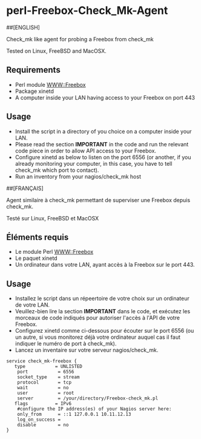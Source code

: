 # perl-Freebox-Check_Mk-Agent

##[ENGLISH]

Check_mk like agent for probing a Freebox from check_mk

Tested on Linux, FreeBSD and MacOSX.

## Requirements
* Perl module [WWW::Freebox](https://metacpan.org/pod/WWW::Freebox)
* Package xinetd
* A computer inside your LAN having access to your Freebox on port 443

## Usage
* Install the script in a directory of you choice on a computer inside your LAN.
* Please read the section **IMPORTANT** in the code and run the relevant code piece in order to allow API access to your Freebox.
* Configure xinetd as below to listen on the port 6556 (or another, if you already monitoring your computer, in this case, you have to tell check_mk which port to contact).
* Run an inventory from your nagios/check_mk host

##[FRANÇAIS]

Agent similaire à check_mk permettant de superviser une Freebox depuis check_mk.

Testé sur Linux, FreeBSD et MacOSX

## Éléments requis
* Le module Perl [WWW::Freebox](https://metacpan.org/pod/WWW::Freebox)
* Le paquet xinetd
* Un ordinateur dans votre LAN, ayant accès à la Freebox sur le port 443.

## Usage
* Installez le script dans un répeertoire de votre choix sur un ordinateur de votre LAN.
* Veuillez-bien lire la section **IMPORTANT** dans le code, et exécutez les morceaux de code indiqués pour autoriser l'accès à l'API de votre Freebox.
* Configurez xinetd comme ci-dessous pour écouter sur le port 6556 (ou un autre, si vous monitorez déjà votre ordinateur auquel cas il faut indiquer le numéro de port à check_mk).
* Lancez un inventaire sur votre serveur nagios/check_mk.


```
service check_mk-freebox {
   type           = UNLISTED
	port           = 6556
	socket_type    = stream
	protocol       = tcp
	wait           = no
	user           = root
	server         = /your/directory/Freebox-check_mk.pl
   flags          = IPv6
	#configure the IP address(es) of your Nagios server here:
	only_from      = ::1 127.0.0.1 10.11.12.13
	log_on_success =
	disable        = no
}
```
